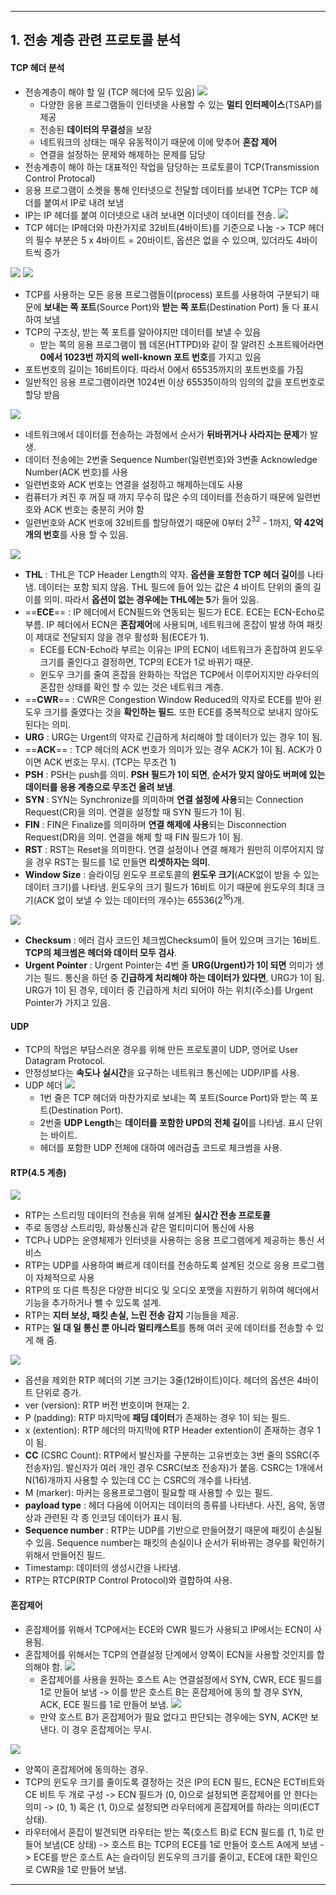 
---
## 1. 전송 계층 관련 프로토콜 분석
#### TCP 헤더 분석
- 전송계층이 해야 할 일 (TCP 헤더에 모두 있음)
	![](../../../../image/Pasted%20image%2020241202153250.png)
	- 다양한 응용 프로그램들이 인터넷을 사용할 수 있는 **멀티 인터페이스**(TSAP)를 제공
	- 전송된 **데이터의 무결성**을 보장
	- 네트워크의 상태는 매우 유동적이기 때문에 이에 맞추어 **혼잡 제어**
	- 연결을 설정하는 문제와 해제하는 문제를 담당
- 전송계층이 해야 하는 대표적인 작업을 담당하는 프로토콜이 TCP(Transmission Control Protocal)
- 응용 프로그램이 소켓을 통해 인터넷으로 전달할 데이터를 보내면 TCP는 TCP 헤더를 붙여서 IP로 내려 보냄
- IP는 IP 헤더를 붙여 이더넷으로 내려 보내면 이더넷이 데이터를 전송.
	![](../../../../image/Pasted%20image%2020241202153825.png)
- TCP 헤더는 IP헤더와 마찬가지로 32비트(4바이트)를 기준으로 나눔 -> TCP 헤더의 필수 부분은 5 x 4바이트 = 20바이트, 옵션은 없을 수 있으며, 있더라도 4바이트씩 증가

![](../../../../image/Pasted%20image%2020241202154344.png)
![](../../../../image/Pasted%20image%2020241202154818.png)
- TCP를 사용하는 모든 응용 프로그램들이(process) 포트를 사용하여 구분되기 때문에 **보내는 쪽 포트**(Source Port)와 **받는 쪽 포트**(Destination Port) 둘 다 표시하여 보냄
- TCP의 구조상, 받는 쪽 포트를 알아야지만 데이터를 보낼 수 있음
	- 받는 쪽의 응용 프로그램이 웹 데몬(HTTPD)와 같이 잘 알려진 소프트웨어라면 **0에서 1023번 까지의 well-known 포트 번호**를 가지고 있음
- 포트번호의 길이는 16비트이다. 따라서 0에서 65535까지의 포트번호를 가짐
- 일반적인 응용 프로그램이라면 1024번 이상 65535이하의 임의의 값을 포트번호로 할당 받음

![](../../../../image/Pasted%20image%2020241202154835.png)
- 네트워크에서 데이터를 전송하는 과정에서 순서가 **뒤바뀌거나 사라지는 문제**가 발생.
- 데이터 전송에는 2번줄 Sequence Number(일련번호)와 3번줄 Acknowledge Number(ACK 번호)를 사용
- 일련번호와 ACK 번호는 연결을 설정하고 해제하는데도 사용
- 컴퓨터가 켜진 후 꺼질 때 까지 무수히 많은 수의 데이터를 전송하기 때문에 일련번호와 ACK 번호는 충분히 커야 함
- 일련번호와 ACK 번호에 32비트를 할당하였기 때문에 0부터 $2^{32}$ - 1까지, **약 42억개의 번호**를 사용 할 수 있음.

![](../../../../image/Pasted%20image%2020241202154855.png)
- **THL** : THL은 TCP Header Length의 약자. **옵션을 포함한 TCP 헤더 길이**를 나타냄. 데이터는 포함 되지 않음. THL 필드에 들어 있는 값은 4 바이트 단위의 줄의 길이를 의미. 따라서 **옵션이 없는 경우에는 THL에는 5**가 들어 있음.
- ==**ECE**== : IP 헤더에서 ECN필드와 연동되는 필드가 ECE. ECE는 ECN-Echo로 부름. IP 헤더에서 ECN은 **혼잡제어**에 사용되며, 네트워크에 혼잡이 발생 하여 패킷이 제대로 전달되지 않을 경우 활성화 됨(ECE가 1). 
	- ECE를 ECN-Echo라 부르는 이유는 IP의 ECN이 네트워크가 혼잡하여 윈도우 크기를 줄인다고 결정하면, TCP의 ECE가 1로 바뀌기 때문.
	- 윈도우 크기를 줄여 혼잡을 완화하는 작업은 TCP에서 이루어지지만 라우터의 혼잡한 상태를 확인 할 수 있는 것은 네트워크 계층.
- ==**CWR**== : CWR은 Congestion Window Reduced의 약자로 ECE를 받아 윈도우 크기를 줄였다는 것을 **확인하는 필드**. 또한 ECE를 중복적으로 보내지 않아도 된다는 의미.
- **URG** : URG는 Urgent의 약자로 긴급하게 처리해야 할 데이터가 있는 경우 1이 됨.
- ==**ACK**== : TCP 헤더의 ACK 번호가 의미가 있는 경우 ACK가 1이 됨. ACK가 0이면 ACK 번호는 무시. (TCP는 무조건 1)
- **PSH** : PSH는 push를 의미. **PSH 필드가 1이 되면**, **순서가 맞지 않아도 버퍼에 있는 데이터를 응용 계층으로 무조건 올려 보냄**.
- **SYN** : SYN는 Synchronize를 의미하며 **연결 설정에 사용**되는 Connection Request(CR)을 의미. 연결을 설정할 때 SYN 필드가 1이 됨.
- **FIN** : FIN은 Finalize를 의미하며 **연결 해제에 사용**되는 Disconnection Request(DR)을 의미. 연결을 해제 할 때 FIN 필드가 1이 됨.
- **RST** : RST는 Reset을 의미한다. 연결 설정이나 연결 해제가 원만히 이루어지지 않을 경우 RST는 필드를 1로 만들면 **리셋하자는 의미**.
- **Window Size** : 슬라이딩 윈도우 프로토콜의 **윈도우 크기**(ACK없이 받을 수 있는 데이터 크기)를 나타냄. 윈도우의 크기 필드가 16비트 이기 때문에 윈도우의 최대 크기(ACK 없이 보낼 수 있는 데이터의 개수)는 65536($2^{16}$)개. 

![](../../../../image/Pasted%20image%2020241202154911.png)
- **Checksum** : 에러 검사 코드인 체크썸Checksum이 들어 있으며 크기는 16비트. **TCP의 체크썸은 헤더와 데이터 모두 검사**.
- **Urgent Pointer** : Urgent Pointer는 4번 줄 **URG(Urgent)가 1이 되면** 의미가 생기는 필드. 통신을 하던 중 **긴급하게 처리해야 하는 데이터가 있다면**, URG가 1이 됨. URG가 1이 된 경우, 데이터 중 긴급하게 처리 되어야 하는 위치(주소)를 Urgent Pointer가 가지고 있음.
#### UDP
- TCP의 작업은 부담스러운 경우를 위해 만든 프로토콜이 UDP, 영어로 User Datagram Protocol.
- 안정성보다는 **속도나 실시간**을 요구하는 네트워크 통신에는 UDP/IP를 사용.
- UDP 헤더
	![](../../../../image/Pasted%20image%2020241204170450.png)
	- 1번 줄은 TCP 헤더와 마찬가지로 보내는 쪽 포트(Source Port)와 받는 쪽 포트(Destination Port).
	- 2번줄 **UDP Length**는 **데이터를 포함한 UPD의 전체 길이**를 나타냄. 표시 단위는 바이트. 
	- 헤더를 포함한 UDP 전체에 대하여 에러검출 코드로 체크썸을 사용.
#### RTP(4.5 계층)
![](../../../../image/Pasted%20image%2020241204171107.png)
- RTP는 스트리밍 데이터의 전송을 위해 설계된 **실시간 전송 프로토콜**
- 주로 동영상 스트리밍, 화상통신과 같은 멀티미디어 통신에 사용
- TCP나 UDP는 운영체제가 인터넷을 사용하는 응용 프로그램에게 제공하는 통신 서비스
- RTP는 UDP를 사용하여 빠르게 데이터를 전송하도록 설계된 것으로 응용 프로그램이 자체적으로 사용
- RTP의 또 다른 특징은 다양한 비디오 및 오디오 포맷을 지원하기 위하여 헤더에서 기능을 추가하거나 뺄 수 있도록 설계.
- RTP는 **지터 보상, 패킷 손실, 느린 전송 감지** 기능들을 제공.
- RTP는 **일 대 일 통신 뿐 아니라 멀티캐스트**를 통해 여러 곳에 데이터를 전송할 수 있게 해 줌.

![](../../../../image/Pasted%20image%2020241204172056.png)
- 옵션을 제외한 RTP 헤더의 기본 크기는 3줄(12바이트)이다. 헤더의 옵션은 4바이트 단위로 증가. 
- ver (version): RTP 버전 번호이며 현재는 2. 
- P (padding): RTP 마지막에 **패딩 데이터**가 존재하는 경우 1이 되는 필드. 
- x (extention): RTP 헤더의 마지막에 RTP Header extention이 존재하는 경우 1이 됨.
- **CC** (CSRC Count): RTP에서 발신자를 구분하는 고유번호는 3번 줄의 SSRC(주전송자)임. 발신자가 여러 개인 경우 CSRC(보조 전송자)가 붙음. CSRC는 1개에서 N(16)개까지 사용할 수 있는데 CC 는 CSRC의 개수를 나타냄.
- M (marker): 마커는 응용프로그램이 필요할 때 사용할 수 있는 필드.
- **payload type** : 헤더 다음에 이어지는 데이터의 종류를 나타낸다. 사진, 음악, 동영상과 관련된 각 종 인코딩 데이터가 표시 됨.
- **Sequence number** : RTP는 UDP를 기반으로 만들어졌기 때문에 패킷이 손실될 수 있음. Sequence number는 패킷의 손실이나 순서가 뒤바뀌는 경우를 확인하기 위해서 만들어진 필드.
- Timestamp: 데이터의 생성시간을 나타냄.
- RTP는 RTCP(RTP Control Protocol)와 결합하여 사용.
#### 혼잡제어
- 혼잡제어를 위해서 TCP에서는 ECE와 CWR 필드가 사용되고 IP에서는 ECN이 사용됨.
- 혼잡제어를 위해서는 TCP의 연결설정 단계에서 양쪽이 ECN을 사용할 것인지를 합의해야 함.
	![](../../../../image/Pasted%20image%2020241204172926.png)
	- 혼잡제어를 사용을 원하는 호스트 A는 연결설정에서 SYN, CWR, ECE 필드를 1로 만들어 보냄 -> 이를 받은 호스트 B는 혼잡제어에 동의 할 경우 SYN, ACK, ECE 필드를 1로 만들어 보냄.
	![](../../../../image/Pasted%20image%2020241204173050.png)
	- 만약 호스트 B가 혼잡제어가 필요 없다고 판단되는 경우에는 SYN, ACK만 보낸다. 이 경우 혼잡제어는 무시.

![](../../../../image/Pasted%20image%2020241204173203.png)
- 양쪽이 혼잡제어에 동의하는 경우. 
- TCP의 윈도우 크기를 줄이도록 결정하는 것은 IP의 ECN 필드, ECN은 ECT비트와 CE 비트 두 개로 구성 -> ECN 필드가 (0, 0)으로 설정되면 혼잡제어를 안 한다는 의미 -> (0, 1) 혹은 (1, 0)으로 설정되면 라우터에게 혼잡제어를 하라는 의미(ECT 상태). 
- 라우터에서 혼잡이 발견되면 라우터는 받는 쪽(호스트 B)로 ECN 필드를 (1, 1)로 만들어 보냄(CE 상태) -> 호스트 B는 TCP의 ECE를 1로 만들어 호스트 A에게 보냄 -> ECE를 받은 호스트 A는 슬라이딩 윈도우의 크기를 줄이고, ECE에 대한 확인으로 CWR을 1로 만들어 보냄.
---